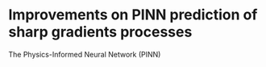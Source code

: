 # Improvements on PINN prediction of sharp gradients processes

The Physics-Informed Neural Network (PINN)
